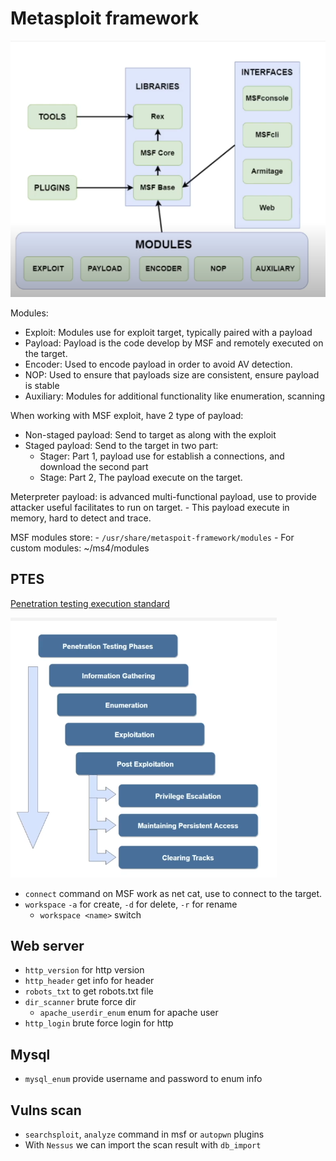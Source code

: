 # Metasploit framework

![Architecture](./Assets/image_10.png)

Modules:
- Exploit: Modules use for exploit target, typically paired with a payload
- Payload: Payload is the code develop by MSF and remotely executed on the target.
- Encoder: Used to encode payload in order to avoid AV detection.
- NOP: Used to ensure that payloads size are consistent, ensure payload is stable
- Auxiliary: Modules for additional functionality like enumeration, scanning

When working with MSF exploit, have 2 type of payload:
- Non-staged payload: Send to target as along with the exploit
- Staged payload: Send to the target in two part:
  - Stager: Part 1, payload use for establish a connections, and download the second part
  - Stage: Part 2, The payload execute on the target.

Meterpreter payload: is advanced multi-functional payload, use to provide attacker useful facilitates to run on target.
    - This payload execute in memory, hard to detect and trace.

MSF modules store:
    - `/usr/share/metaspoit-framework/modules`
    - For custom modules: ~/ms4/modules

## PTES

[Penetration testing execution standard](http://www.pentest-standard.org/index.php/Main_Page)

![Phases](./Assets/image_11.png)

- `connect` command on MSF work as net cat, use to connect to the target.
- `workspace` `-a` for create, `-d` for delete, `-r` for rename
  - `workspace <name>` switch

## Web server 
- `http_version` for http version
- `http_header` get info for header
- `robots_txt` to get robots.txt file
- `dir_scanner` brute force dir
  - `apache_userdir_enum` enum for apache user
- `http_login` brute force login for http


## Mysql
- `mysql_enum` provide username and password to enum info

## Vulns scan
- `searchsploit`, `analyze` command in msf or `autopwn` plugins
- With `Nessus` we can import the scan result with `db_import`